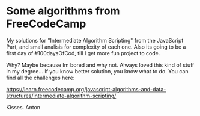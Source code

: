Some algorithms from FreeCodeCamp
=================================

My solutions for "Intermediate Algorithm Scripting" from the JavaScript Part, and small analisis for complexity of each one.
Also its going to be a first day of #100daysOfCod, till I get more fun project to code.

Why? Maybe because Im bored and why not. Always loved this kind of stuff in my degree... 
If you know better solution, you know what to do. You can find all the challenges here:

https://learn.freecodecamp.org/javascript-algorithms-and-data-structures/intermediate-algorithm-scripting/

Kisses.
Anton
